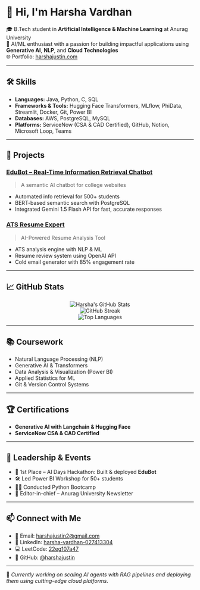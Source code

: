# 👋 Hi, I'm Harsha Vardhan

🎓 B.Tech student in **Artificial Intelligence & Machine Learning** at Anurag University  
💼 AI/ML enthusiast with a passion for building impactful applications using **Generative AI**, **NLP**, and **Cloud Technologies**  
🌐 Portfolio: [harshajustin.com](https://harshajustin.netlify.app)

---

## 🛠️ Skills

- **Languages:** Java, Python, C, SQL  
- **Frameworks & Tools:** Hugging Face Transformers, MLflow, PhiData, Streamlit, Docker, Git, Power BI  
- **Databases:** AWS, PostgreSQL, MySQL  
- **Platforms:** ServiceNow (CSA & CAD Certified), GitHub, Notion, Microsoft Loop, Teams  

---

## 🚀 Projects

### [EduBot – Real-Time Information Retrieval Chatbot](https://github.com/7FD-Visionova/Edubot)
> A semantic AI chatbot for college websites  
- Automated info retrieval for 500+ students  
- BERT-based semantic search with PostgreSQL  
- Integrated Gemini 1.5 Flash API for fast, accurate responses

### [ATS Resume Expert](https://github.com/harshajustin/ATS-Resume-Expert)
> AI-Powered Resume Analysis Tool  
- ATS analysis engine with NLP & ML  
- Resume review system using OpenAI API  
- Cold email generator with 85% engagement rate

---

## 📈 GitHub Stats

<div align="center">

![Harsha's GitHub Stats](https://github-readme-stats.vercel.app/api?username=harshajustin&show_icons=true&theme=dark&border_radius=8)  
![GitHub Streak](https://streak-stats.demolab.com/?user=harshajustin&theme=dark&border_radius=8)  
![Top Languages](https://github-readme-stats.vercel.app/api/top-langs/?username=harshajustin&layout=compact&theme=dark&border_radius=8)

</div>

---

## 📚 Coursework

- Natural Language Processing (NLP)  
- Generative AI & Transformers  
- Data Analysis & Visualization (Power BI)  
- Applied Statistics for ML  
- Git & Version Control Systems  

---

## 🏆 Certifications

- **Generative AI with Langchain & Hugging Face**  
- **ServiceNow CSA & CAD Certified**

---

## 🧠 Leadership & Events

- 🥇 1st Place – AI Days Hackathon: Built & deployed **EduBot**  
- 🛠️ Led Power BI Workshop for 50+ students  
- 🧑‍🏫 Conducted Python Bootcamp  
- 📰 Editor-in-chief – Anurag University Newsletter

---



## 📫 Connect with Me

- 📧 Email: [harshajustin2@gmail.com](mailto:harshajustin2@gmail.com)  
- 💼 LinkedIn: [harsha-vardhan-027413304](https://www.linkedin.com/in/harsha-vardhan-027413304/)  
- 💻 LeetCode: [22eg107a47](https://leetcode.com/u/22eg107a47/)  
- 🧠 GitHub: [@harshajustin](https://github.com/harshajustin)

---

🔭 *Currently working on scaling AI agents with RAG pipelines and deploying them using cutting-edge cloud platforms.*
